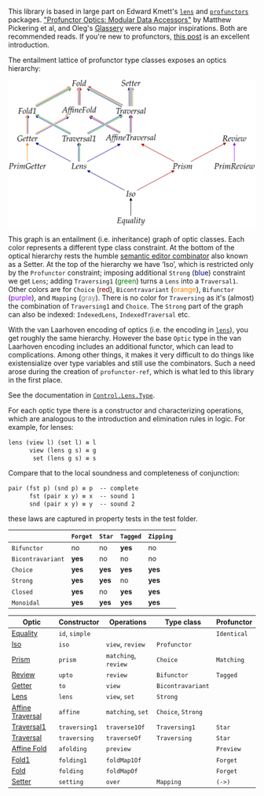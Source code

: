 
This library is based in large part on Edward Kmett's
[`lens`](http://hackage.haskell.org/package/lens) and
[`profunctors`](http://hackage.haskell.org/package/profunctors) packages.
["Profunctor Optics: Modular Data Accessors"](https://arxiv.org/abs/1703.10857)
by Matthew Pickering et al, and Oleg's [Glassery](http://oleg.fi/gists/posts/2017-04-18-glassery.html)
were also major inspirations. Both are recommended reads.
If you're new to profunctors, [this post](http://blog.sigfpe.com/2011/07/profunctors-in-haskell.html) is an excellent introduction.



The entailment lattice of profunctor type classes exposes an optics hierarchy:

<div class="text-center">
<img title="optics diagram" src="./optics-hierarchy.svg" />
</div>

This graph is an entailment (i.e. inheritance) graph of optic classes. 
Each color represents a different type class constraint. 
At the bottom of the optical hierarchy rests the humble [semantic editor combinator](http://conal.net/blog/posts/semantic-editor-combinators
) also known as a Setter. 
At the top of the hierarchy we have ‘Iso’, which is restricted only by the `Profunctor` constraint;
imposing additional `Strong` (<span style="color:#000080">blue</span>) constraint we get `Lens`;
adding `Traversing1` (<span style="color:#008000">green</span>) turns a `Lens` into a `Traversal1`.
Other colors are for `Choice` (<span style="color:#800000">red</span>),
`Bicontravariant` (<span style="color:#ff8000">orange</span>),
`Bifunctor` (<span style="color:#8000ff">purple</span>), and
`Mapping` (<span style="color:#808080">gray</span>). There is no color
for `Traversing` as it's (almost) the combination of `Traversing1` and `Choice`.
The `Strong` part of the graph can also be indexed: `IndexedLens`, `IndexedTraversal` etc. 


With the van Laarhoven encoding of optics (i.e. the encoding in [`lens`](http://hackage.haskell.org/package/lens/docs/Control-Lens-Type.html)), 
you get roughly the same hierarchy. 
However the base `Optic` type in the van Laarhoven encoding includes an additional functor, which can lead to complications. 
Among other things, it makes it very difficult to do things like existensialize over type variables and still use the combinators.
Such a need arose during the creation of `profunctor-ref`, which is what led to this library in the first place. 

See the documentation in [`Control.Lens.Type`](http://hackage.haskell.org/package/lens/docs/Control-Lens-Type.html).



For each optic type there is a constructor and characterizing operations, which are analogous to the introduction and elimination rules in logic. For example, for lenses:

```
lens (view l) (set l) ≡ l
      view (lens g s) ≡ g
       set (lens g s) ≡ s
```

Compare that to the local soundness and completeness of conjunction:

```
pair (fst p) (snd p) ≡ p  -- complete
      fst (pair x y) ≡ x  -- sound 1
      snd (pair x y) ≡ y  -- sound 2
```

these laws are captured in property tests in the test folder.




| | `Forget` | `Star` | `Tagged` | `Zipping` |
| --- | --- | --- | --- | --- |
| `Bifunctor`       | no      | no      | **yes** | no      |
| `Bicontravariant` | **yes** | no      | no      | no      |
| `Choice`          | **yes** | **yes** | **yes** | **yes** |
| `Strong`          | **yes** | **yes** | no      | **yes** |
| `Closed`          | **yes** | no      | **yes** | **yes** |
| `Monoidal`        | **yes** | **yes** | **yes** | **yes** |

| Optic | Constructor | Operations | Type class | Profunctor |
| --- | --- | --- | --- | --- |
| [Equality](#equality)                 | `id`, `simple`  |                      |                     | `Identical` |
| [Iso](#iso)                           | `iso`           | `view`, `review`     | `Profunctor`        |             |
| [Prism](#prism)                       | `prism`         | `matching`, `review` | `Choice`            | `Matching`   |
| [Review](#review)                     | `upto`          | `review`             | `Bifunctor`         | `Tagged`    |
| [Getter](#getter)                     | `to`            | `view`               | `Bicontravariant`   |             |
| [Lens](#lens)                         | `lens`          | `view`, `set`        | `Strong`            |             |
| [Affine Traversal](#affine-traversal) | `affine`        | `matching`, `set`    | `Choice`, `Strong`  |             |
| [Traversal1](#traversal1)             | `traversing1`   | `traverse1Of`        | `Traversing1`       | `Star`      |
| [Traversal](#traversal)               | `traversing`    | `traverseOf`         | `Traversing`        | `Star`      |
| [Affine Fold](#fold-fold1-and-affine-fold) | `afolding` | `preview`            |                     | `Preview`   |
| [Fold1](#fold-fold1-and-affine-fold)  | `folding1`      | `foldMap1Of`         |                     | `Forget`    |
| [Fold](#fold-fold1-and-affine-fold)   | `folding`       | `foldMapOf`          |                     | `Forget`    |
| [Setter](#setter)                     | `setting`       | `over`               | `Mapping`           | `(->)`      |

